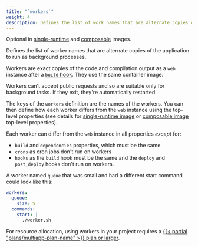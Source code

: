 ```yaml
---
title: "`workers`"
weight: 4
description: Defines the list of work names that are alternate copies of the application to run as background processes.
---
```


Optional in [single-runtime](/create-apps/app-reference/single-runtime-image.md#top-level-properties) and [composable](/create-apps/app-reference/composable-image.md#top-level-properties) images. 

Defines the list of worker names that are alternate copies of the application to run as background processes.

Workers are exact copies of the code and compilation output as a `web` instance after a [`build` hook](/create-apps/image-properties/hooks.md).
They use the same container image.

Workers can't accept public requests and so are suitable only for background tasks.
If they exit, they're automatically restarted.

The keys of the `workers` definition are the names of the workers.
You can then define how each worker differs from the `web` instance using
the top-level properties (see details for [single-runtime image](/create-apps/app-reference/single-runtime-image.md#top-level-properties) or [composable image](/create-apps/app-reference/composable-image.md#top-level-properties) top-level properties).

Each worker can differ from the `web` instance in all properties _except_ for:

- `build` and `dependencies` properties, which must be the same
- `crons` as cron jobs don't run on workers
- `hooks` as the `build` hook must be the same
  and the `deploy` and `post_deploy` hooks don't run on workers.

A worker named `queue` that was small and had a different start command could look like this:

```yaml {configFile="app"}
workers:
  queue:
    size: S
  commands:
    start: |
      ./worker.sh
```

For resource allocation, using workers in your project requires a [{{< partial "plans/multiapp-plan-name" >}} plan or larger](https://platform.sh/pricing/).
